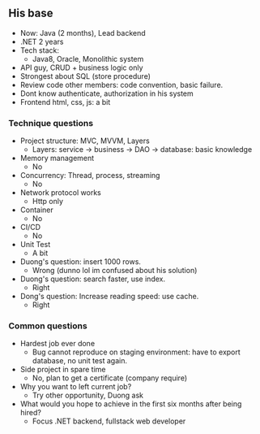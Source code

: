 ## His base
- Now: Java (2 months), Lead backend
- .NET 2 years
- Tech stack:
    + Java8, Oracle, Monolithic system
- API guy, CRUD + business logic only
- Strongest about SQL (store procedure)
- Review code other members: code convention, basic failure.
- Dont know authenticate, authorization in his system
- Frontend html, css, js: a bit

### Technique questions
- Project structure: MVC, MVVM, Layers
    + Layers: service -> business -> DAO -> database: basic knowledge
- Memory management
    + No
- Concurrency: Thread, process, streaming
    + No
- Network protocol works
    + Http only
- Container
    + No
- CI/CD
    + No
- Unit Test
    + A bit
- Duong's question: insert 1000 rows. 
    + Wrong (dunno lol im confused about his solution)
- Duong's question: search faster, use index. 
    + Right
- Dong's question: Increase reading speed: use cache. 
    + Right

### Common questions
- Hardest job ever done
    + Bug cannot reproduce on staging environment: have to export database, no unit test again.
- Side project in spare time
    + No, plan to get a certificate (company require)
- Why you want to left current job?
    + Try other opportunity, Duong ask
- What would you hope to achieve in the first six months after being hired?
    + Focus .NET backend, fullstack web developer
